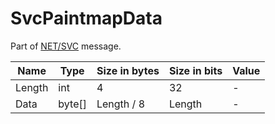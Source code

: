 # SvcPaintmapData

Part of [NET/SVC](/classes/netsvc.md) message.

| Name | Type | Size in bytes | Size in bits | Value |
| --- | --- | --- | --- | --- |
| Length | int | 4 | 32 | - |
| Data | byte[] | Length / 8 | Length | - |
